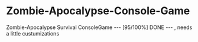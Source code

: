 # Zombie-Apocalypse-Console-Game
Zombie-Apocalypse Survival ConsoleGame --- [95/100%] DONE --- , needs a little custumizations
